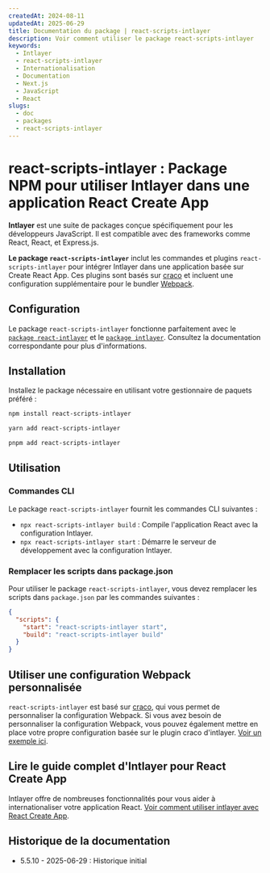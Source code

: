 ```yaml
---
createdAt: 2024-08-11
updatedAt: 2025-06-29
title: Documentation du package | react-scripts-intlayer
description: Voir comment utiliser le package react-scripts-intlayer
keywords:
  - Intlayer
  - react-scripts-intlayer
  - Internationalisation
  - Documentation
  - Next.js
  - JavaScript
  - React
slugs:
  - doc
  - packages
  - react-scripts-intlayer
---
```


# react-scripts-intlayer : Package NPM pour utiliser Intlayer dans une application React Create App

**Intlayer** est une suite de packages conçue spécifiquement pour les développeurs JavaScript. Il est compatible avec des frameworks comme React, React, et Express.js.

**Le package `react-scripts-intlayer`** inclut les commandes et plugins `react-scripts-intlayer` pour intégrer Intlayer dans une application basée sur Create React App. Ces plugins sont basés sur [craco](https://craco.js.org/) et incluent une configuration supplémentaire pour le bundler [Webpack](https://webpack.js.org/).

## Configuration

Le package `react-scripts-intlayer` fonctionne parfaitement avec le [`package react-intlayer`](https://github.com/aymericzip/intlayer/blob/main/docs/docs/fr/packages/react-intlayer/index.md) et le [`package intlayer`](https://github.com/aymericzip/intlayer/blob/main/docs/docs/fr/packages/intlayer/index.md). Consultez la documentation correspondante pour plus d'informations.

## Installation

Installez le package nécessaire en utilisant votre gestionnaire de paquets préféré :

```bash packageManager="npm"
npm install react-scripts-intlayer
```

```bash packageManager="yarn"
yarn add react-scripts-intlayer
```

```bash packageManager="pnpm"
pnpm add react-scripts-intlayer
```

## Utilisation

### Commandes CLI

Le package `react-scripts-intlayer` fournit les commandes CLI suivantes :

- `npx react-scripts-intlayer build` : Compile l'application React avec la configuration Intlayer.
- `npx react-scripts-intlayer start` : Démarre le serveur de développement avec la configuration Intlayer.

### Remplacer les scripts dans package.json

Pour utiliser le package `react-scripts-intlayer`, vous devez remplacer les scripts dans `package.json` par les commandes suivantes :

```json fileName="package.json"
{
  "scripts": {
    "start": "react-scripts-intlayer start",
    "build": "react-scripts-intlayer build"
  }
}
```

## Utiliser une configuration Webpack personnalisée

`react-scripts-intlayer` est basé sur [craco](https://craco.js.org/), qui vous permet de personnaliser la configuration Webpack.
Si vous avez besoin de personnaliser la configuration Webpack, vous pouvez également mettre en place votre propre configuration basée sur le plugin craco d'intlayer. [Voir un exemple ici](https://github.com/aymericzip/intlayer/blob/main/examples/react-app/craco.config.js).

## Lire le guide complet d'Intlayer pour React Create App

Intlayer offre de nombreuses fonctionnalités pour vous aider à internationaliser votre application React.
[Voir comment utiliser intlayer avec React Create App](https://github.com/aymericzip/intlayer/blob/main/docs/docs/fr/intlayer_with_create_react_app.md).

## Historique de la documentation

- 5.5.10 - 2025-06-29 : Historique initial
